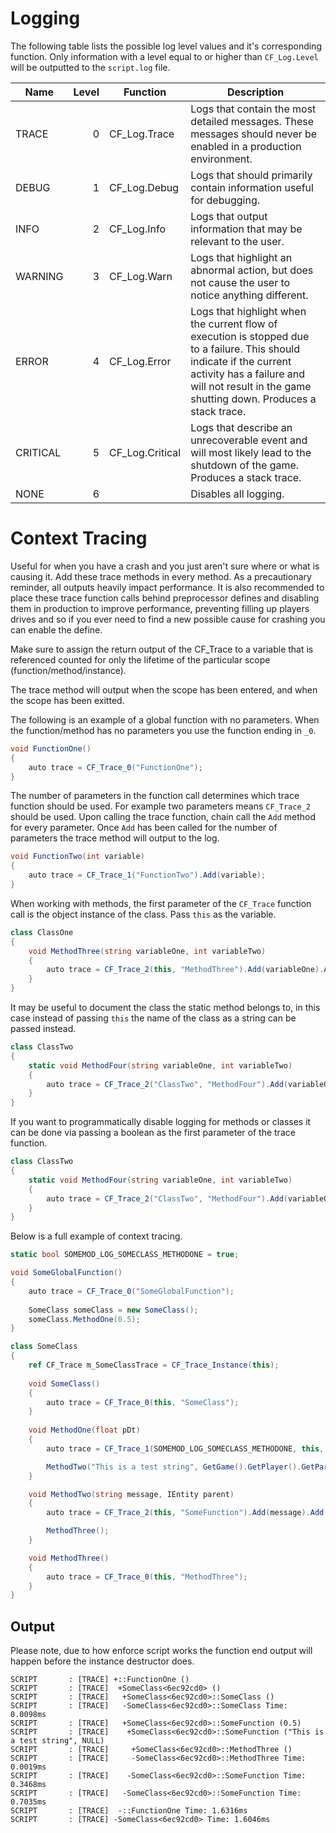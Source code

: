 # Logging

The following table lists the possible log level values and it's corresponding function. Only information with a level equal to or higher than `CF_Log.Level` will be outputted to the `script.log` file.

| Name      | Level | Function        | Description                                                                                                                                                                                                           |
| --------- | -----:| ------------    | --------------------------------------------------------------------------------------------------------------------------------------------------------------------------------------------------------------------- |
| TRACE     | 0     | CF_Log.Trace    | Logs that contain the most detailed messages. These messages should never be enabled in a production environment.                                                                                                     |
| DEBUG     | 1     | CF_Log.Debug    | Logs that should primarily contain information useful for debugging.                                                                                                                                                  |
| INFO      | 2     | CF_Log.Info     | Logs that output information that may be relevant to the user.                                                                                                                                                        |
| WARNING   | 3     | CF_Log.Warn     | Logs that highlight an abnormal action, but does not cause the user to notice anything different.                                                                                                                     |
| ERROR     | 4     | CF_Log.Error    | Logs that highlight when the current flow of execution is stopped due to a failure. This should indicate if the current activity has a failure and will not result in the game shutting down. Produces a stack trace. |
| CRITICAL  | 5     | CF_Log.Critical | Logs that describe an unrecoverable event and will most likely lead to the shutdown of the game. Produces a stack trace.                                                                                              |
| NONE      | 6     |                 | Disables all logging.                                                                                                                                                                                                 |

# Context Tracing

Useful for when you have a crash and you just aren't sure where or what is causing it. Add these trace methods in every method. As a precautionary reminder, all outputs heavily impact performance. It is also recommended to place these trace function calls behind preprocessor defines and disabling them in production to improve performance, preventing filling up players drives and so if you ever need to find a new possible cause for crashing you can enable the define.

Make sure to assign the return output of the CF_Trace to a variable that is referenced counted for only the lifetime of the particular scope (function/method/instance). 

The trace method will output when the scope has been entered, and when the scope has been exitted. 

The following is an example of a global function with no parameters. When the function/method has no parameters you use the function ending in `_0`. 

```csharp
void FunctionOne()
{
	auto trace = CF_Trace_0("FunctionOne");
}
```

The number of parameters in the function call determines which trace function should be used. For example two parameters means `CF_Trace_2` should be used. Upon calling the trace function, chain call the `Add` method for every parameter. Once `Add` has been called for the number of parameters the trace method will output to the log.

```csharp
void FunctionTwo(int variable)
{
	auto trace = CF_Trace_1("FunctionTwo").Add(variable);
}
```

When working with methods, the first parameter of the `CF_Trace` function call is the object instance of the class. Pass `this` as the variable.

```csharp
class ClassOne
{
	void MethodThree(string variableOne, int variableTwo)
	{
		auto trace = CF_Trace_2(this, "MethodThree").Add(variableOne).Add(variableTwo);
	}
}
```

It may be useful to document the class the static method belongs to, in this case instead of passing `this` the name of the class as a string can be passed instead.

```csharp
class ClassTwo
{
	static void MethodFour(string variableOne, int variableTwo)
	{
		auto trace = CF_Trace_2("ClassTwo", "MethodFour").Add(variableOne).Add(variableTwo);
	}
}
```

If you want to programmatically disable logging for methods or classes it can be done via passing a boolean as the first parameter of the trace function. 

```csharp
class ClassTwo
{
	static void MethodFour(string variableOne, int variableTwo)
	{
		auto trace = CF_Trace_2("ClassTwo", "MethodFour").Add(variableOne).Add(variableTwo);
	}
}
```

Below is a full example of context tracing.

```csharp
static bool SOMEMOD_LOG_SOMECLASS_METHODONE = true;

void SomeGlobalFunction()
{
	auto trace = CF_Trace_0("SomeGlobalFunction");
	
	SomeClass someClass = new SomeClass();
	someClass.MethodOne(0.5);
}

class SomeClass
{
	ref CF_Trace m_SomeClassTrace = CF_Trace_Instance(this);
	
	void SomeClass()
	{
		auto trace = CF_Trace_0(this, "SomeClass");
	}
	
	void MethodOne(float pDt)
	{
		auto trace = CF_Trace_1(SOMEMOD_LOG_SOMECLASS_METHODONE, this, "SomeFunction").Add(pDt);

		MethodTwo("This is a test string", GetGame().GetPlayer().GetParent());
	}

	void MethodTwo(string message, IEntity parent)
	{
		auto trace = CF_Trace_2(this, "SomeFunction").Add(message).Add(parent);

		MethodThree();
	}

	void MethodThree()
	{
		auto trace = CF_Trace_0(this, "MethodThree");
	}
}
```

## Output

Please note, due to how enforce script works the function end output will happen before the instance destructor does.

```
SCRIPT       : [TRACE] +::FunctionOne ()
SCRIPT       : [TRACE]  +SomeClass<6ec92cd0> ()
SCRIPT       : [TRACE]   +SomeClass<6ec92cd0>::SomeClass ()
SCRIPT       : [TRACE]   -SomeClass<6ec92cd0>::SomeClass Time: 0.0098ms
SCRIPT       : [TRACE]   +SomeClass<6ec92cd0>::SomeFunction (0.5)
SCRIPT       : [TRACE]    +SomeClass<6ec92cd0>::SomeFunction ("This is a test string", NULL)
SCRIPT       : [TRACE]     +SomeClass<6ec92cd0>::MethodThree ()
SCRIPT       : [TRACE]     -SomeClass<6ec92cd0>::MethodThree Time: 0.0019ms
SCRIPT       : [TRACE]    -SomeClass<6ec92cd0>::SomeFunction Time: 0.3468ms
SCRIPT       : [TRACE]   -SomeClass<6ec92cd0>::SomeFunction Time: 0.7035ms
SCRIPT       : [TRACE]  -::FunctionOne Time: 1.6316ms
SCRIPT       : [TRACE] -SomeClass<6ec92cd0> Time: 1.6046ms
```
